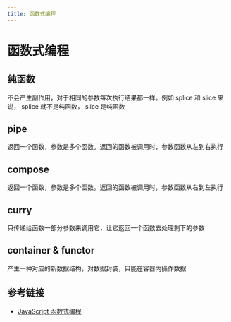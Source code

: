 ```yaml
---
title: 函数式编程
---
```


# 函数式编程

## 纯函数

不会产生副作用，对于相同的参数每次执行结果都一样。例如 splice 和 slice 来说， splice 就不是纯函数， slice 是纯函数

## pipe

返回一个函数，参数是多个函数。返回的函数被调用时，参数函数从左到右执行

## compose

返回一个函数，参数是多个函数。返回的函数被调用时，参数函数从右到左执行

## curry

只传递给函数一部分参数来调用它，让它返回一个函数去处理剩下的参数

## container & functor

产生一种对应的新数据结构，对数据封装，只能在容器内操作数据

## 参考链接

- [JavaScript 函数式编程](https://cheogo.github.io/learn-javascript/201710/functional.html)
